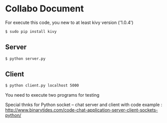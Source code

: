 # Collabo Document

For execute this code, you new to at least kivy version ('1.0.4')

```h
$ sudo pip install kivy
```


## Server
```sh
$ python server.py
```

## Client
```sh
$ python client.py localhost 5000
```
You need to execute two programs for testing

Special thnks for Python socket – chat server and client with code example :  <http://www.binarytides.com/code-chat-application-server-client-sockets-python/>
